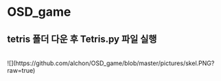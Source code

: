 # OSD_game  

## tetris 폴더 다운 후 Tetris.py 파일 실행
<br>
![](https://github.com/alchon/OSD_game/blob/master/pictures/skel.PNG?raw=true)
